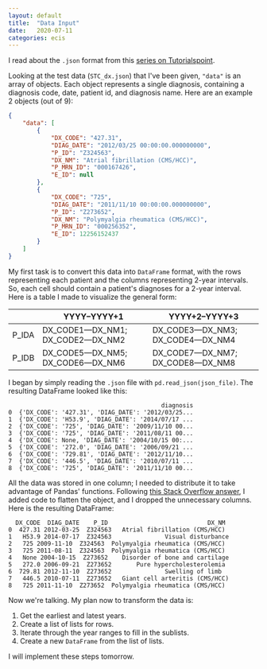 ```yaml
---
layout: default
title:  "Data Input"
date:   2020-07-11
categories: ecis
---
```


I read about the `.json` format from this
[series on Tutorialspoint](https://www.tutorialspoint.com/json/json_overview.htm).

Looking at the test data (`STC_dx.json`) that I've been given,
`"data"` is an array of objects.
Each object represents a single diagnosis,
containing a diagnosis code, date, patient id, and diagnosis name.
Here are an example 2 objects (out of 9):
```json
{
    "data": [
        {
            "DX_CODE": "427.31",
            "DIAG_DATE": "2012/03/25 00:00:00.000000000",
            "P_ID": "Z324563",
            "DX_NM": "Atrial fibrillation (CMS/HCC)",
            "P_MRN_ID": "000167426",
            "E_ID": null
        },
        {
            "DX_CODE": "725",
            "DIAG_DATE": "2011/11/10 00:00:00.000000000",
            "P_ID": "Z273652",
            "DX_NM": "Polymyalgia rheumatica (CMS/HCC)",
            "P_MRN_ID": "000256352",
            "E_ID": 12256152437
        }
    ]
}
```

My first task is to convert this data into `DataFrame` format, with the rows
representing each patient and the columns representing 2-year intervals.
So, each cell should contain a patient's diagnoses for a 2-year interval.
Here is a table I made to visualize the general form:

|       | YYYY–YYYY+1                      | YYYY+2–YYYY+3                    |
|-------|----------------------------------|----------------------------------|
| P_IDA | DX_CODE1—DX_NM1; DX_CODE2—DX_NM2 | DX_CODE3—DX_NM3; DX_CODE4—DX_NM4 |
| P_IDB | DX_CODE5—DX_NM5; DX_CODE6—DX_NM6 | DX_CODE7—DX_NM7; DX_CODE8—DX_NM8 |

I began by simply reading the `.json` file with `pd.read_json(json_file)`.
The resulting DataFrame looked like this:
```
                                           diagnosis
0  {'DX_CODE': '427.31', 'DIAG_DATE': '2012/03/25...
1  {'DX_CODE': 'H53.9', 'DIAG_DATE': '2014/07/17 ...
2  {'DX_CODE': '725', 'DIAG_DATE': '2009/11/10 00...
3  {'DX_CODE': '725', 'DIAG_DATE': '2011/08/11 00...
4  {'DX_CODE': None, 'DIAG_DATE': '2004/10/15 00:...
5  {'DX_CODE': '272.0', 'DIAG_DATE': '2006/09/21 ...
6  {'DX_CODE': '729.81', 'DIAG_DATE': '2012/11/10...
7  {'DX_CODE': '446.5', 'DIAG_DATE': '2010/07/11 ...
8  {'DX_CODE': '725', 'DIAG_DATE': '2011/11/10 00...
```

All the data was stored in one column;
I needed to distribute it to take advantage of Pandas' functions.
Following [this Stack Overflow answer](https://stackoverflow.com/a/53967353/14106506),
I added code to flatten the object, and I dropped the unnecessary columns.
Here is the resulting DataFrame:
```
  DX_CODE  DIAG_DATE 	P_ID                         	DX_NM
0  427.31 2012-03-25  Z324563 	Atrial fibrillation (CMS/HCC)
1   H53.9 2014-07-17  Z324563            	Visual disturbance
2 	725 2009-11-10  Z324563  Polymyalgia rheumatica (CMS/HCC)
3 	725 2011-08-11  Z324563  Polymyalgia rheumatica (CMS/HCC)
4	None 2004-10-15  Z273652	Disorder of bone and cartilage
5   272.0 2006-09-21  Z273652     	Pure hypercholesterolemia
6  729.81 2012-11-10  Z273652              	Swelling of limb
7   446.5 2010-07-11  Z273652	Giant cell arteritis (CMS/HCC)
8 	725 2011-11-10  Z273652  Polymyalgia rheumatica (CMS/HCC)
```

Now we're talking. My plan now to transform the data is:
1. Get the earliest and latest years.
2. Create a list of lists for rows.
3. Iterate through the year ranges to fill in the sublists.
4. Create a new `DataFrame` from the list of lists.

I will implement these steps tomorrow.
